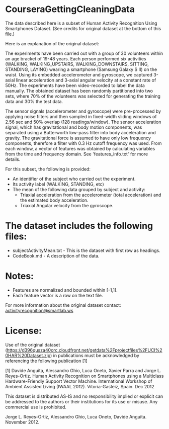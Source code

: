 # CourseraGettingCleaningData
The data described here is a subset of Human Activity Recognition Using Smartphones Dataset. (See credits for original dataset at the bottom of this file.)

Here is an explanation of the original dataset:

The experiments have been carried out with a group of 30 volunteers within an age bracket of 19-48 years. Each person performed six activities (WALKING, WALKING_UPSTAIRS, WALKING_DOWNSTAIRS, SITTING, STANDING, LAYING) wearing a smartphone (Samsung Galaxy S II) on the waist. Using its embedded accelerometer and gyroscope, we captured 3-axial linear acceleration and 3-axial angular velocity at a constant rate of 50Hz. The experiments have been video-recorded to label the data manually. The obtained dataset has been randomly partitioned into two sets, where 70% of the volunteers was selected for generating the training data and 30% the test data. 

The sensor signals (accelerometer and gyroscope) were pre-processed by applying noise filters and then sampled in fixed-width sliding windows of 2.56 sec and 50% overlap (128 readings/window). The sensor acceleration signal, which has gravitational and body motion components, was separated using a Butterworth low-pass filter into body acceleration and gravity. The gravitational force is assumed to have only low frequency components, therefore a filter with 0.3 Hz cutoff frequency was used. From each window, a vector of features was obtained by calculating variables from the time and frequency domain. See 'features_info.txt' for more details. 


For this subset, the following is provided:

- An identifier of the subject who carried out the experiment.
- Its activity label (WALKING, STANDING, etc)
- The mean of the following data grouped by subject and activity:
	- Triaxial acceleration from the accelerometer (total acceleration) and the estimated body 
	acceleration.
	- Triaxial Angular velocity from the gyroscope. 


The dataset includes the following files:
=========================================

- subjectActivityMean.txt - This is the dataset with first row as headings.
- CodeBook.md - A description of the data.


Notes: 
======
- Features are normalized and bounded within [-1,1].
- Each feature vector is a row on the text file.

For more information about the original dataset contact: activityrecognition@smartlab.ws

License:
========
Use of the original dataset (https://d396qusza40orc.cloudfront.net/getdata%2Fprojectfiles%2FUCI%20HAR%20Dataset.zip) in publications must be acknowledged by referencing the following publication [1] 

[1] Davide Anguita, Alessandro Ghio, Luca Oneto, Xavier Parra and Jorge L. Reyes-Ortiz. Human Activity Recognition on Smartphones using a Multiclass Hardware-Friendly Support Vector Machine. International Workshop of Ambient Assisted Living (IWAAL 2012). Vitoria-Gasteiz, Spain. Dec 2012

This dataset is distributed AS-IS and no responsibility implied or explicit can be addressed to the authors or their institutions for its use or misuse. Any commercial use is prohibited.

Jorge L. Reyes-Ortiz, Alessandro Ghio, Luca Oneto, Davide Anguita. November 2012.

